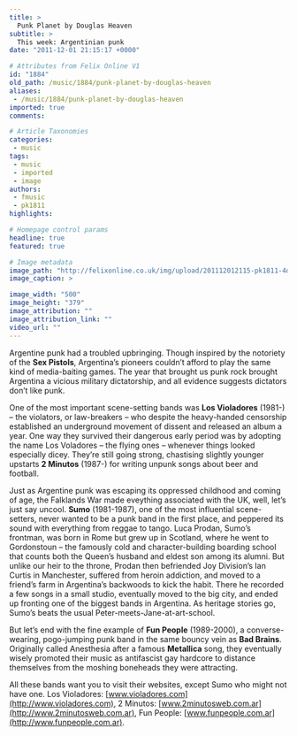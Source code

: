 ```yaml
---
title: >
  Punk Planet by Douglas Heaven
subtitle: >
  This week: Argentinian punk
date: "2011-12-01 21:15:17 +0000"

# Attributes from Felix Online V1
id: "1884"
old_path: /music/1884/punk-planet-by-douglas-heaven
aliases:
 - /music/1884/punk-planet-by-douglas-heaven
imported: true
comments:

# Article Taxonomies
categories:
 - music
tags:
 - music
 - imported
 - image
authors:
 - fmusic
 - pk1811
highlights:

# Homepage control params
headline: true
featured: true

# Image metadata
image_path: "http://felixonline.co.uk/img/upload/201112012115-pk1811-4db6fc1fc81c5_sumo_2.jpg"
image_caption: >

image_width: "500"
image_height: "379"
image_attribution: ""
image_attribution_link: ""
video_url: ""
---
```


Argentine punk had a troubled upbringing. Though inspired by the notoriety of the __Sex Pistols__, Argentina’s pioneers couldn’t afford to play the same kind of media-baiting games. The year that brought us punk rock brought Argentina a vicious military dictatorship, and all evidence suggests dictators don’t like punk.

One of the most important scene-setting bands was __Los Violadores__ (1981-) – the violators, or law-breakers – who despite the heavy-handed censorship established an underground movement of dissent and released an album a year. One way they survived their dangerous early period was by adopting the name Los Voladores – the flying ones – whenever things looked especially dicey. They’re still going strong, chastising slightly younger upstarts __2 Minutos__ (1987-) for writing unpunk songs about beer and football.

Just as Argentine punk was escaping its oppressed childhood and coming of age, the Falklands War made eveything associated with the UK, well, let’s just say uncool. __Sumo__ (1981-1987), one of the most influential scene-setters, never wanted to be a punk band in the first place, and peppered its sound with everything from reggae to tango. Luca Prodan, Sumo’s frontman, was born in Rome but grew up in Scotland, where he went to Gordonstoun – the famously cold and character-building boarding school that counts both the Queen’s husband and eldest son among its alumni. But unlike our heir to the throne, Prodan then befriended Joy Division’s Ian Curtis in Manchester, suffered from heroin addiction, and moved to a friend’s farm in Argentina’s backwoods to kick the habit. There he recorded a few songs in a small studio, eventually moved to the big city, and ended up fronting one of the biggest bands in Argentina. As heritage stories go, Sumo’s beats the usual Peter-meets-Jane-at-art-school.

But let’s end with the fine example of __Fun People__ (1989-2000), a converse-wearing, pogo-jumping punk band in the same bouncy vein as __Bad Brains__. Originally called Anesthesia after a famous __Metallica__ song, they eventually wisely promoted their music as antifascist gay hardcore to distance themselves from the moshing boneheads they were attracting.

All these bands want you to visit their websites, except Sumo who might not have one. Los Violadores: [www.violadores.com](http://www.violadores.com), 2 Minutos: [www.2minutosweb.com.ar](http://www.2minutosweb.com.ar), Fun People: [www.funpeople.com.ar](http://www.funpeople.com.ar).
